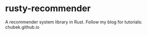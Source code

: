 # rusty-recommender
A recommender system library in Rust.
Follow my blog for tutorials:
chubek.github.io